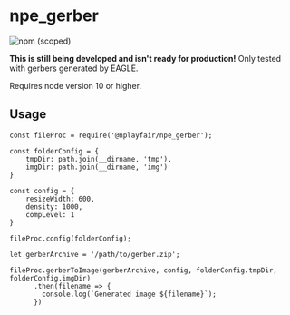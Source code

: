 # npe_gerber

![npm (scoped)](https://img.shields.io/npm/v/@nplayfair/npe_gerber)

**This is still being developed and isn't ready for production!**
Only tested with gerbers generated by EAGLE.

Requires node version 10 or higher.

## Usage

```
const fileProc = require('@nplayfair/npe_gerber');

const folderConfig = {
    tmpDir: path.join(__dirname, 'tmp'),
    imgDir: path.join(__dirname, 'img')
}

const config = {
    resizeWidth: 600,
    density: 1000,
    compLevel: 1
}

fileProc.config(folderConfig);

let gerberArchive = '/path/to/gerber.zip';

fileProc.gerberToImage(gerberArchive, config, folderConfig.tmpDir, folderConfig.imgDir)
      .then(filename => {
        console.log(`Generated image ${filename}`);
      })
```